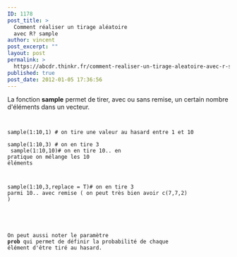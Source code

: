 ```yaml
---
ID: 1178
post_title: >
  Comment réaliser un tirage aléatoire
  avec R? sample
author: vincent
post_excerpt: ""
layout: post
permalink: >
  https://abcdr.thinkr.fr/comment-realiser-un-tirage-aleatoire-avec-r-sample/
published: true
post_date: 2012-01-05 17:36:56
---
```

La fonction <strong>sample</strong> permet de tirer, avec ou sans remise, un certain nombre d'éléments dans un vecteur. <pre><code><br /> sample(1:10,1) # on tire une valeur au hasard entre 1 et 10<br /> sample(1:10,3) # on en tire 3<br /> sample(1:10,10)# on en tire 10.. en pratique on mélange les 10 éléments <br /><br /><br /><p>sample(1:10,3,replace = T)# on en tire 3 parmi 10.. avec remise ( on peut très bien avoir c(7,7,2) )<br /><br /></pre> <br /><br />On peut aussi noter le paramètre <strong>prob</strong> qui permet de définir la probabilité de chaque élément d'être tiré au hasard.</p>